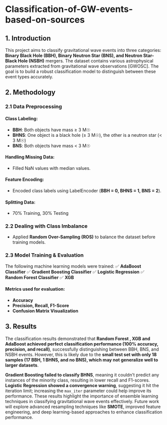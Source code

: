 # Classification-of-GW-events-based-on-sources

## **1. Introduction**
This project aims to classify gravitational wave events into three categories: **Binary Black Hole (BBH), Binary Neutron Star (BNS), and Neutron Star-Black Hole (NSBH)** mergers. The dataset contains various astrophysical parameters extracted from gravitational wave observations [GWOSC]. The goal is to build a robust classification model to distinguish between these event types accurately. 

## **2. Methodology**

### **2.1 Data Preprocessing**
#### **Class Labeling:**
- **BBH**: Both objects have mass ≥ 3 M☉
- **BHNS**: One object is a black hole (≥ 3 M☉), the other is a neutron star (< 3 M☉)
- **BNS**: Both objects have mass < 3 M☉

#### **Handling Missing Data:**
- Filled NaN values with median values.

#### **Feature Encoding:**
- Encoded class labels using LabelEncoder (**BBH = 0, BHNS = 1, BNS = 2**).

#### **Splitting Data:**
- 70% Training, 30% Testing

### **2.2 Dealing with Class Imbalance**
- Applied **Random Over-Sampling (ROS)** to balance the dataset before training models.

### **2.3 Model Training & Evaluation**
The following machine learning models were trained:
✅ **AdaBoost Classifier**
✅ **Gradient Boosting Classifier**
✅ **Logistic Regression**
✅ **Random Forest Classifier**
✅ **XGB**

#### **Metrics used for evaluation:**
- **Accuracy**
- **Precision, Recall, F1-Score**
- **Confusion Matrix Visualization**

## **3. Results**
The classification results demonstrated that **Random Forest , XGB and AdaBoost achieved perfect classification performance (100% accuracy, precision, and recall)**, successfully distinguishing between BBH, BNS, and NSBH events. However, this is likely due to the **small test set with only 18 samples (17 BBH, 1 BHNS, and no BNS), which may not generalize well to larger datasets**. 

**Gradient Boosting failed to classify BHNS**, meaning it couldn't predict any instances of the minority class, resulting in lower recall and F1-scores. **Logistic Regression showed a convergence warning**, suggesting it hit the iteration limit; increasing the `max_iter` parameter could help improve its performance. These results highlight the importance of ensemble learning techniques in classifying gravitational wave events effectively. Future work will explore advanced resampling techniques like **SMOTE**, improved feature engineering, and deep learning-based approaches to enhance classification performance.




